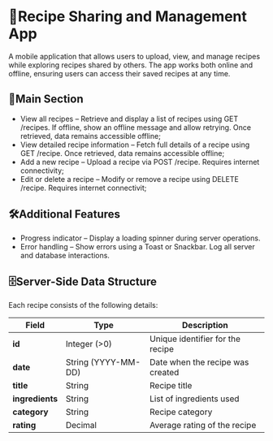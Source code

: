 # 📱Recipe Sharing and Management App
A mobile application that allows users to upload, view, and manage recipes while exploring recipes shared by others. The app works both online and offline, ensuring users can access their saved recipes at any time.

## 📌Main Section
- View all recipes – Retrieve and display a list of recipes using GET /recipes. If offline, show an offline message and allow retrying. Once retrieved, data remains accessible offline;
- View detailed recipe information – Fetch full details of a recipe using GET /recipe. Once retrieved, data remains accessible offline;
- Add a new recipe – Upload a recipe via POST /recipe. Requires internet connectivity; 
- Edit or delete a recipe – Modify or remove a recipe using DELETE /recipe. Requires internet connectivit;

## 🛠️Additional Features
- Progress indicator – Display a loading spinner during server operations.
- Error handling – Show errors using a Toast or Snackbar. Log all server and database interactions. 

## 🗄️Server-Side Data Structure
Each recipe consists of the following details:

| Field           | Type                | Description                      |
|-----------------|---------------------|----------------------------------|
| **id**          | Integer (>0)        | Unique identifier for the recipe |
| **date**        | String (YYYY-MM-DD) | Date when the recipe was created |
| **title**       | String              | Recipe title                     |
| **ingredients** | String              | List of ingredients used         |
| **category**    | String              | Recipe category                  |
| **rating**      | Decimal             | Average rating of the recipe     |
